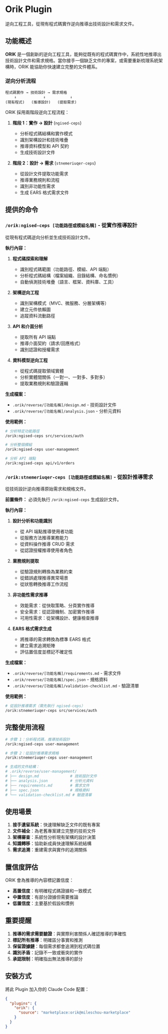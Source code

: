 # Orik Plugin

逆向工程工具，從現有程式碼實作逆向推導出技術設計和需求文件。

## 功能概述

**ORIK** 是一個創新的逆向工程工具，能夠從既有的程式碼實作中，系統性地推導出技術設計文件和需求規格。當你接手一個缺乏文件的專案，或需要重新梳理系統架構時，ORIK 能協助你快速建立完整的文件體系。

### 逆向分析流程

```
程式碼實作 → 技術設計 → 需求規格
    ↓            ↓           ↓
(現有程式)   (推導設計)   (提取需求)
```

ORIK 採用兩階段逆向工程流程：

1. **階段 1：實作 → 設計** (`ngised-ceps`)
   - 分析程式碼結構和實作模式
   - 識別架構設計和技術堆疊
   - 推導資料模型和 API 契約
   - 生成技術設計文件

2. **階段 2：設計 → 需求** (`stnemeriuqer-ceps`)
   - 從設計文件提取功能需求
   - 推導業務規則和流程
   - 識別非功能性需求
   - 生成 EARS 格式需求文件

## 提供的命令

### `/orik:ngised-ceps [功能路徑或模組名稱]` - 從實作推導設計

從現有程式碼逆向分析並生成技術設計文件。

**執行內容：**

1. **程式碼探索和理解**
   - 識別程式碼範圍（功能路徑、模組、API 端點）
   - 分析程式碼結構（檔案組織、目錄結構、命名慣例）
   - 自動偵測技術堆疊（語言、框架、資料庫、工具）

2. **架構逆向工程**
   - 識別架構模式（MVC、微服務、分層架構等）
   - 建立元件依賴圖
   - 追蹤資料流動路徑

3. **API 和介面分析**
   - 提取所有 API 端點
   - 推導介面契約（請求/回應格式）
   - 識別認證和授權需求

4. **資料模型逆向工程**
   - 從程式碼提取領域實體
   - 分析實體間關係（一對一、一對多、多對多）
   - 提取業務規則和驗證邏輯

**生成檔案：**
- `.orik/reverse/[功能名稱]/design.md` - 技術設計文件
- `.orik/reverse/[功能名稱]/analysis.json` - 分析元資料

**使用範例：**
```bash
# 分析特定功能路徑
/orik:ngised-ceps src/services/auth

# 分析整個模組
/orik:ngised-ceps user-management

# 分析 API 端點
/orik:ngised-ceps api/v1/orders
```

### `/orik:stnemeriuqer-ceps [功能路徑或模組名稱]` - 從設計推導需求

從技術設計逆向推導原始需求和規格文件。

**前置條件：**
必須先執行 `/orik:ngised-ceps` 生成設計文件。

**執行內容：**

1. **設計分析和功能識別**
   - 從 API 端點推導使用者功能
   - 從服務方法推導業務能力
   - 從資料操作推導 CRUD 需求
   - 從認證授權推導使用者角色

2. **業務規則提取**
   - 從驗證規則轉換為業務約束
   - 從錯誤處理推導異常場景
   - 從狀態轉換推導工作流程

3. **非功能性需求推導**
   - 效能需求：從快取策略、分頁實作推導
   - 安全需求：從認證機制、加密實作推導
   - 可用性需求：從架構設計、健康檢查推導

4. **EARS 格式需求生成**
   - 將推導的需求轉換為標準 EARS 格式
   - 建立需求追溯矩陣
   - 評估置信度並標記不確定性

**生成檔案：**
- `.orik/reverse/[功能名稱]/requirements.md` - 需求文件
- `.orik/reverse/[功能名稱]/spec.json` - 規格資料
- `.orik/reverse/[功能名稱]/validation-checklist.md` - 驗證清單

**使用範例：**
```bash
# 從設計推導需求（需先執行 ngised-ceps）
/orik:stnemeriuqer-ceps src/services/auth
```

## 完整使用流程

```bash
# 步驟 1：分析程式碼，推導技術設計
/orik:ngised-ceps user-management

# 步驟 2：從設計推導需求規格
/orik:stnemeriuqer-ceps user-management

# 生成的文件結構：
# .orik/reverse/user-management/
# ├── design.md              # 技術設計文件
# ├── analysis.json          # 分析元資料
# ├── requirements.md        # 需求文件
# ├── spec.json              # 規格資料
# └── validation-checklist.md # 驗證清單
```

## 使用場景

1. **接手遺留系統**：快速理解缺乏文件的既有專案
2. **文件補全**：為老舊專案建立完整的技術文件
3. **架構審查**：系統性分析現有架構的設計決策
4. **知識轉移**：協助新成員快速理解系統結構
5. **需求追溯**：重建需求與實作的追溯關係

## 置信度評估

ORIK 會為推導的內容標記置信度：

- **高置信度**：有明確程式碼證據和一致模式
- **中置信度**：有部分證據但需要推論
- **低置信度**：主要基於假設和慣例

## 重要提醒

1. **推導的需求需要驗證**：與實際利害關係人確認推導的準確性
2. **標記所有推導**：明確區分事實和推測
3. **保留證據鏈**：每個需求都會追溯到程式碼位置
4. **識別矛盾**：記錄不一致或衝突的實作
5. **承認限制**：明確指出無法推導的部分

## 安裝方式

將此 Plugin 加入你的 Claude Code 配置：

```json
{
  "plugins": {
    "orik": {
      "source": "marketplace:orik@mileschou-marketplace"
    }
  }
}
```
